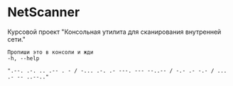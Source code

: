 # NetScanner
Курсовой проект "Консольная утилита для сканирования внутренней сети."

```
Пропиши это в консоли и жди
-h, --help

".--. .-. .. .-- . - / -... .-. .- ---. --- --..-- / -.- .- -.- / ... .- -- ..--.."
```
